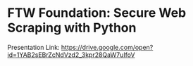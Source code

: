 # FTW Foundation: Secure Web Scraping with Python

Presentation Link: https://drive.google.com/open?id=1YAB2sEBrZcNdVzd2_3kpr28QaW7uIfoV